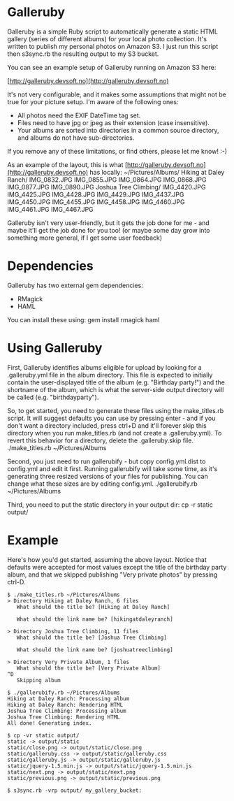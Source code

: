 Galleruby
=========

Galleruby is a simple Ruby script to automatically generate a static HTML
gallery (series of different albums) for your local photo collection. It's
written to publish my personal photos on Amazon S3. I just run this script then
s3sync.rb the resulting output to my S3 bucket.

You can see an example setup of Galleruby running on Amazon S3 here:

[http://galleruby.devsoft.no](http://galleruby.devsoft.no)

It's not very configurable, and it makes some assumptions that might not be true
for your picture setup. I'm aware of the following ones:

* All photos need the EXIF DateTime tag set.
* Files need to have jpg or jpeg as their extension (case insensitive).
* Your albums are sorted into directories in a common source directory, and albums do not have sub-directories.

If you remove any of these limitations, or find others, please let me know! :-)

As an example of the layout, this is what
[http://galleruby.devsoft.no](http://galleruby.devsoft.no) has locally:
    ~/Pictures/Albums/
        Hiking at Daley Ranch/
            IMG_0832.JPG
            IMG_0855.JPG
            IMG_0864.JPG
            IMG_0868.JPG
            IMG_0877.JPG
            IMG_0890.JPG
        Joshua Tree Climbing/
            IMG_4420.JPG
            IMG_4425.JPG
            IMG_4428.JPG
            IMG_4429.JPG
            IMG_4437.JPG
            IMG_4450.JPG
            IMG_4455.JPG
            IMG_4458.JPG
            IMG_4460.JPG
            IMG_4461.JPG
            IMG_4467.JPG

Galleruby isn't very user-friendly, but it gets the job done for me - and maybe
it'll get the job done for you too! (or maybe some day grow into something more
general, if I get some user feedback)

Dependencies
============

Galleruby has two external gem dependencies:

* RMagick
* HAML

You can install these using:
    gem install rmagick haml

Using Galleruby
===============

First, Galleruby identifies albums eligible for upload by looking for a
.galleruby.yml file in the album directory. This file is expected to initially
contain the user-displayed title of the album (e.g. "Birthday party!") and the
shortname of the album, which is what the server-side output directory will be
called (e.g.  "birthdayparty").

So, to get started, you need to generate these files using the make_titles.rb
script. It will suggest defaults you can use by pressing enter - and if you
don't want a directory included, press ctrl+D and it'll forever skip this
directory when you run make_titles.rb (and not create a .galleruby.yml). To
revert this behavior for a directory, delete the .galleruby.skip file.
    ./make_titles.rb ~/Pictures/Albums

Second, you just need to run gallerubify - but copy config.yml.dist to
config.yml and edit it first. Running gallerubify will take some time, as it's
generating three resized versions of your files for publishing. You can change
what these sizes are by editing config.yml.
    ./gallerubify.rb ~/Pictures/Albums

Third, you need to put the static directory in your output dir:
    cp -r static output/

Example
=======

Here's how you'd get started, assuming the above layout. Notice that defaults
were accepted for most values except the title of the birthday party album, and
that we skipped publishing "Very private photos" by pressing ctrl-D.

    $ ./make_titles.rb ~/Pictures/Albums
    > Directory Hiking at Daley Ranch, 6 files
       What should the title be? [Hiking at Daley Ranch]

       What should the link name be? [hikingatdaleyranch]

    > Directory Joshua Tree Climbing, 11 files
       What should the title be? [Joshua Tree Climbing]

       What should the link name be? [joshuatreeclimbing]

    > Directory Very Private Album, 1 files
       What should the title be? [Very Private Album]
    ^D
       Skipping album

    $ ./gallerubify.rb ~/Pictures/Albums
    Hiking at Daley Ranch: Processing album
    Hiking at Daley Ranch: Rendering HTML
    Joshua Tree Climbing: Processing album
    Joshua Tree Climbing: Rendering HTML
    All done! Generating index.

    $ cp -vr static output/
    static -> output/static
    static/close.png -> output/static/close.png
    static/galleruby.css -> output/static/galleruby.css
    static/galleruby.js -> output/static/galleruby.js
    static/jquery-1.5.min.js -> output/static/jquery-1.5.min.js
    static/next.png -> output/static/next.png
    static/previous.png -> output/static/previous.png

    $ s3sync.rb -vrp output/ my_gallery_bucket:
